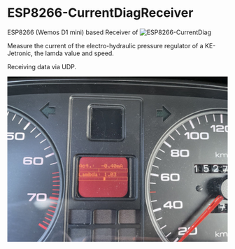 # ESP8266-CurrentDiagReceiver
ESP8266 (Wemos D1 mini) based Receiver of ![ESP8266-CurrentDiag](https://github.com/Metaln00b/ESP8266-CurrentDiag)

Measure the current of the electro-hydraulic pressure regulator of a KE-Jetronic, the lamda value and speed.

Receiving data via UDP.

![Receiver](images/receiver.jpg)